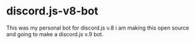 # discord.js-v8-bot
This was my personal bot for discord.js v.8 i am making this open source and going to make a discord.js v.9 bot.
